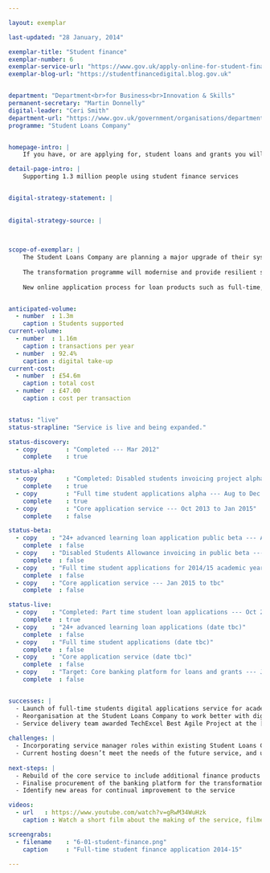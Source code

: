 ```yaml
---

layout: exemplar

last-updated: "28 January, 2014"

exemplar-title: "Student finance"
exemplar-number: 6
exemplar-service-url: "https://www.gov.uk/apply-online-for-student-finance"
exemplar-blog-url: "https://studentfinancedigital.blog.gov.uk"


department: "Department<br>for Business<br>Innovation & Skills"
permanent-secretary: "Martin Donnelly"
digital-leader: "Ceri Smith"
department-url: "https://www.gov.uk/government/organisations/department-for-business-innovation-skills"
programme: "Student Loans Company"


homepage-intro: |
    If you have, or are applying for, student loans and grants you will be able to manage them using an improved online service

detail-page-intro: |
    Supporting 1.3 million people using student finance services


digital-strategy-statement: |
    
    
digital-strategy-source: |
    
    

scope-of-exemplar: |
    The Student Loans Company are planning a major upgrade of their systems to deliver services that are simple, transparent and user-friendly.
    
    The transformation programme will modernise and provide resilient systems in order to deliver the government’s higher education reform programme and better meet the needs of users.
    
    New online application process for loan products such as full-time, part-time and 24+ Advanced Learning Loans have already launched.


anticipated-volume:
  - number  : 1.3m
    caption : Students supported
current-volume:
  - number  : 1.16m
    caption : transactions per year
  - number  : 92.4%
    caption : digital take-up
current-cost:
  - number  : £54.6m
    caption : total cost
  - number  : £47.00
    caption : cost per transaction


status: "live"
status-strapline: "Service is live and being expanded."

status-discovery:
  - copy        : "Completed --- Mar 2012"
    complete    : true

status-alpha:
  - copy        : "Completed: Disabled students invoicing project alpha --- Sep to Oct 2013"
    complete    : true
  - copy        : "Full time student applications alpha --- Aug to Dec 2013"
    complete    : true
  - copy        : "Core application service --- Oct 2013 to Jan 2015"
    complete    : false

status-beta:
  - copy    : "24+ advanced learning loan application public beta --- Aug 2013 to Aug 2014"
    complete  : false
  - copy    : "Disabled Students Allowance invoicing in public beta --- Dec 2013 to Mar 2014"
    complete  : false
  - copy    : "Full time student applications for 2014/15 academic year public beta --- Jan 2014 to tbc"
    complete  : false
  - copy    : "Core application service --- Jan 2015 to tbc"
    complete  : false

status-live:
  - copy    : "Completed: Part time student loan applications --- Oct 2012"
    complete  : true
  - copy    : "24+ advanced learning loan applications (date tbc)"
    complete  : false
  - copy    : "Full time student applications (date tbc)"
    complete  : false
  - copy    : "Core application service (date tbc)"
    complete  : false
  - copy    : "Target: Core banking platform for loans and grants --- Jan 2015"
    complete  : false


successes: |
  - Launch of full-time students digital applications service for academic year 2014 / 2015
  - Reorganisation at the Student Loans Company to work better with digital services
  - Service delivery team awarded TechExcel Best Agile Project at the [European Testing Awards](http://www.softwaretestingawards.com/2013winners.html)
  
challenges: |
  - Incorporating service manager roles within existing Student Loans Company business transformation programme
  - Current hosting doesn’t meet the needs of the future service, and upgrading is taking longer than expected
  
next-steps: |
  - Rebuild of the core service to include additional finance products
  - Finalise procurement of the banking platform for the transformation programme
  - Identify new areas for continual improvement to the service  

videos:
  - url   : https://www.youtube.com/watch?v=gRwM34WuHzk
    caption : Watch a short film about the making of the service, filmed in June 2013.

screengrabs:
  - filename    : "6-01-student-finance.png"
    caption     : "Full-time student finance application 2014-15" 

---
```




